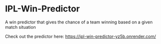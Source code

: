 # IPL-Win-Predictor
A win predictor that gives the chance of a team winning based on a given match situation

Check out the predictor here: https://ipl-win-predictor-yz5b.onrender.com/
